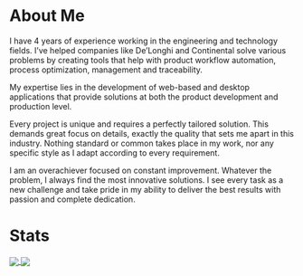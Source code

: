 # About Me

I have 4 years of experience working in the engineering and technology fields. I’ve helped companies like De’Longhi and Continental solve various problems by creating tools that help with product workflow automation, process optimization, management and traceability.

My expertise lies in the development of web-based and desktop applications that provide solutions at both the product development and production level.

Every project is unique and requires a perfectly tailored solution. This demands great focus on details, exactly the quality that sets me apart in this industry. Nothing standard or common takes place in my work, nor any specific style as I adapt according to every requirement.

I am an overachiever focused on constant improvement. Whatever the problem, I always find the most innovative solutions. I see every task as a new challenge and take pride in my ability to deliver the best results with passion and complete dedication.

# Stats

<a href = "https://github.com/abv-solutions?tab=repositories">
  <img src = "https://github-readme-stats.vercel.app/api?username=abv-solutions&count_private=true&show_icons=true&theme=dark&include_all_commits=true" align = "center" />
</a>

<a href = "https://github.com/abv-solutions?tab=repositories">
  <img src = "https://github-readme-stats.vercel.app/api/top-langs/?username=abv-solutions&langs_count=10&theme=dark&layout=compact&card_width=270" align = "center" />
</a>
